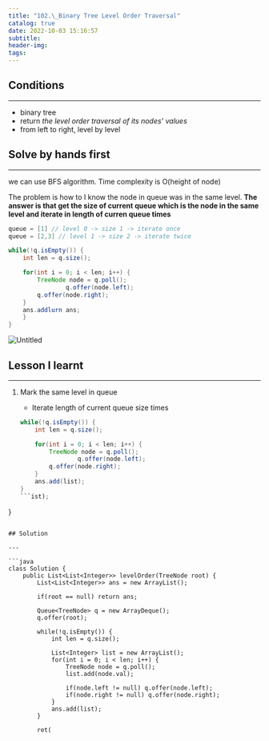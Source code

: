 ```yaml
---
title: "102.\_Binary Tree Level Order Traversal"
catalog: true
date: 2022-10-03 15:16:57
subtitle:
header-img:
tags:
---
```

## Conditions

---

- binary tree
- return *the level order traversal of its nodes' values*
- from left to right, level by level

## Solve by hands first

---

we can use BFS algorithm. Time complexity is O(height of node)

The problem is how to I know the node in queue was in the same level. **The answer is that get the size of current queue which is the node in the same level and iterate in length of curren queue times** 

```java
queue = [1] // level 0 -> size 1 -> iterate once
queue = [2,3] // level 1 -> size 2 -> iterate twice
```

```java
while(!q.isEmpty()) {
    int len = q.size();

    for(int i = 0; i < len; i++) {
        TreeNode node = q.poll();        
				q.offer(node.left);
        q.offer(node.right);    
    }            
    ans.addlurn ans;
    }
}
```

![Untitled](https://s3-us-west-2.amazonaws.com/secure.notion-static.com/6536d54e-02ff-4b64-9ef6-116b55ffe9aa/Untitled.png)

## Lesson I learnt

---

1. Mark the same level in queue
    - Iterate length of current queue size times
    
    ```java
    while(!q.isEmpty()) {
        int len = q.size();
    
        for(int i = 0; i < len; i++) {
            TreeNode node = q.poll();        
    				q.offer(node.left);
            q.offer(node.right);    
        }            
        ans.add(list);
    }
    ```ist);
}
```

## Solution

---

```java
class Solution {
    public List<List<Integer>> levelOrder(TreeNode root) {
        List<List<Integer>> ans = new ArrayList();
        
        if(root == null) return ans;
        
        Queue<TreeNode> q = new ArrayDeque();
        q.offer(root);
        
        while(!q.isEmpty()) {
            int len = q.size();
            
            List<Integer> list = new ArrayList();
            for(int i = 0; i < len; i++) {
                TreeNode node = q.poll();
                list.add(node.val);
                
                if(node.left != null) q.offer(node.left);
                if(node.right != null) q.offer(node.right);    
            }            
            ans.add(list);
        }
        
        ret(
